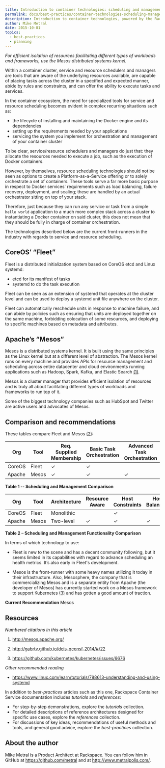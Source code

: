 ```yaml
---
title: Introduction to container technologies: scheduling and management of services and resources
permalink: docs/best-practices/container-technologies-scheduling-management/
description: Introduction to container technologies, powered by the Rackspace Container Service
author: Mike Metral
date: 2015-10-01
topics:
  - best-practices
  - planning
---
```


*For efficient isolation of resources facilitating different types of workloads and frameworks, use the Mesos distributed systems kernel.*

Within a container cluster, service and resource schedulers and managers
are tools that are
aware of the underlying resources available, are capable of placing
tasks across the cluster in
a specified and expected manner, abide by rules and constraints, and can
offer the ability to execute tasks and services.

In the container ecosystem, the need for specialized tools for service and resource scheduling  becomes evident in complex recurring situations such as:

- the lifecycle of installing and maintaining the Docker engine and its dependencies
- setting up the requirements needed by your applications
- servicing the system you implement for orchestration and management of your container cluster

To be clear, service/resource schedulers and managers do just that: they
allocate the resources needed to execute a job, such as the execution of
Docker containers.

However, by themselves, resource scheduling technologies should not be seen as options to
create a Platform-as-a-Service offering or to solely orchestrate a set of containers.
These tools serve a far
more basic purpose in respect to Docker services' requirements
such as load balancing, failure recovery,
deployment, and scaling;
these are handled by an actual orchestrator
sitting on top of your stack.

Therefore, just because they can run any
service or task from a simple ``hello world`` application to a much more
complex stack across a cluster to instantiating a Docker container
on said cluster, this does not mean that they should be fully in charge of
container orchestration.

The technologies described below are the current front-runners in the
industry with regards to service and resource scheduling.

## CoreOS’ “Fleet”

Fleet is a distributed initialization system based on CoreOS etcd and Linux systemd:

- etcd for its manifest of tasks
- systemd to do the task execution

Fleet can be seen as an extension
of systemd that operates at the cluster level and can be used to deploy
a systemd unit file anywhere on the cluster.

Fleet can automatically reschedule units in response to machine failure, and can abide
by policies such as ensuring that units are deployed together on the
same machine, forbidding colocation of some resources, and deploying to specific
machines based on metadata and attributes.

## Apache’s “Mesos”

Mesos is a distributed systems kernel. It is built using the same
principles as the Linux kernel but at a different level of abstraction.
The Mesos kernel runs on every machine and provides
APIs for resource management
and scheduling across entire datacenter and cloud environments
running applications such as Hadoop, Spark, Kafka, and Elastic Search
[(1)](#resources).

Mesos is a cluster manager that provides efficient isolation of
resources and is truly all about facilitating different types of
workloads and frameworks to run top of it.

Some of the biggest technology companies such as HubSpot and Twitter
are active users and advocates of Mesos.

## Comparison and recommendations

These tables compare Fleet and Mesos [(2)](#resources):

| Org    | Tool  | Req. Supplied Membership | Basic Task Orchestration | Advanced Task Orchestration | Up to  Hundreds of Hosts | Up to  Thousands of Hosts | Language |
|--------|-------|--------------------------|--------------------------|-----------------------------|--------------------------|---------------------------|----------|
| CoreOS | Fleet |             ✓            |             ✓            |                             |             ✓            |                           | Go       |
| Apache | Mesos |             ✓            |             ✓            |              ✓              |                          |             ✓             | C++      |

**Table 1 -­‐ Scheduling and Management Comparison**

| Org    | Tool  | Architecture | Resource Aware | Host Constraints | Host Balancing | Group Affinity | Anti- Affinity | Global Scheduling |
|--------|-------|--------------|----------------|------------------|----------------|----------------|----------------|-------------------|
| CoreOS | Fleet | Monolithic   |                |         ✓        |                |        ✓       |        ✓       |         ✓         |
| Apache | Mesos | Two-level    |        ✓       |         ✓        |        ✓       |                |        ✓       |                   |

**Table 2 – Scheduling and Management Functionality Comparison**

In terms of which technology to use:

- Fleet is new to the scene and has a decent community following, but
  it seems limited in its capabilities with regard to advance
  scheduling an health metrics. It’s also early in Fleet's development.

- Mesos is the front-runner with some heavy names utilizing it today
  in their infrastructure. Also, Mesosphere, the company that is
  commercializing Mesos and is a separate entity from Apache (the
  developer of Mesos) has currently started work on a Mesos
  framework to support Kubernetes [(3)](#resources) and has gotten a good amount of
  traction.

**Current Recommendation** Mesos

<a name="resources"></a>
## Resources

*Numbered citations in this article*

1. <http://mesos.apache.org/>

2. <http://gabrtv.github.io/deis-qconsf-2014/#/22>

3. <https://github.com/kubernetes/kubernetes/issues/6676>

*Other recommended reading*

- <https://www.linux.com/learn/tutorials/788613-understanding-and-using-systemd>

In addition to *best-practices* articles such as this one,
Rackspace Container Service documentation includes *tutorials* and *references*:

* For step-by-step demonstrations, explore the *tutorials* collection.
* For detailed descriptions of reference architectures designed
  for specific use cases,
  explore the *references* collection.
* For discussions of key ideas, recommendations of useful methods and tools, and
  general good advice, explore the *best-practices* collection.

## About the author

Mike Metral is a Product Architect at Rackspace. You can follow him in GitHub at https://github.com/metral and at http://www.metralpolis.com/.
